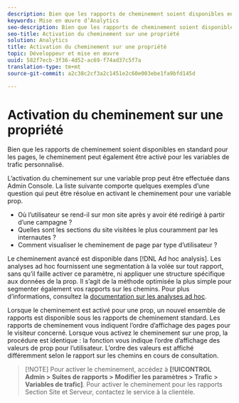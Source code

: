 ```yaml
---
description: Bien que les rapports de cheminement soient disponibles en standard pour les pages, le cheminement peut également être activé pour les variables de trafic personnalisé.
keywords: Mise en œuvre d’Analytics
seo-description: Bien que les rapports de cheminement soient disponibles en standard pour les pages, le cheminement peut également être activé pour les variables de trafic personnalisé.
seo-title: Activation du cheminement sur une propriété
solution: Analytics
title: Activation du cheminement sur une propriété
topic: Développeur et mise en œuvre
uuid: 582f7ecb-3f36-4d52-ac69-f74ad37c5f7a
translation-type: tm+mt
source-git-commit: a2c38c2cf3a2c1451e2c60e003ebe1fa9bfd145d

---
```



# Activation du cheminement sur une propriété

Bien que les rapports de cheminement soient disponibles en standard pour les pages, le cheminement peut également être activé pour les variables de trafic personnalisé.

L’activation du cheminement sur une variable prop peut être effectuée dans Admin Console. La liste suivante comporte quelques exemples d’une question qui peut être résolue en activant le cheminement pour une variable prop.

* Où l’utilisateur se rend-il sur mon site après y avoir été redirigé à partir d’une campagne ?
* Quelles sont les sections du site visitées le plus couramment par les internautes ?
* Comment visualiser le cheminement de page par type d’utilisateur ?

Le cheminement avancé est disponible dans [!DNL Ad hoc analysis]. Les analyses ad hoc fournissent une segmentation à la volée sur tout rapport, sans qu’il faille activer ce paramètre, ni appliquer une structure spécifique aux données de la prop. Il s’agit de la méthode optimisée la plus simple pour segmenter également vos rapports sur les chemins. Pour plus d’informations, consultez la [documentation sur les analyses ad hoc](https://marketing.adobe.com/resources/help/en_US/dsc/).

Lorsque le cheminement est activé pour une prop, un nouvel ensemble de rapports est disponible sous les rapports de cheminement standard. Les rapports de cheminement vous indiquent l’ordre d’affichage des pages pour le visiteur concerné. Lorsque vous activez le cheminement sur une prop, la procédure est identique : la fonction vous indique l’ordre d’affichage des valeurs de prop pour l’utilisateur. L’ordre des valeurs est affiché différemment selon le rapport sur les chemins en cours de consultation.

> [!NOTE] Pour activer le cheminement, accédez à **[!UICONTROL Admin &gt; Suites de rapports &gt; Modifier les paramètres &gt; Trafic &gt; Variables de trafic]**. Pour activer le cheminement pour les rapports Section Site et Serveur, contactez le service à la clientèle.

